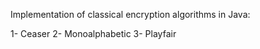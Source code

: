 Implementation of classical encryption algorithms in Java:

1- Ceaser 
2- Monoalphabetic
3- Playfair
